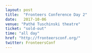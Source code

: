 ```yaml
---
layout: post
title:  "Fronteers Conference Day 2"
date:   2017-10-06
venue: "Pathé Tuschinski theatre"
ticket: "sold-out"
time: "all day"
href: "http://fronteersconf.org/"
twitter: FronteersConf
---
```

<!-- fill in the URL of your event host page if you haven't enough information for a detail page, so the event link won't point on the detail page at all -->
